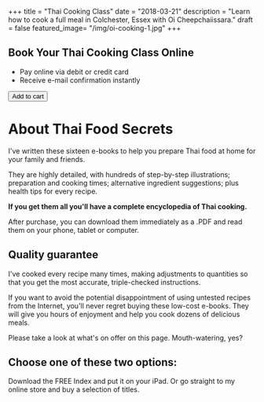 +++
title = "Thai Cooking Class"
date = "2018-03-21"
description = "Learn how to cook a full meal in Colchester, Essex with Oi Cheepchaiissara."
draft = false
featured_image= "/img/oi-cooking-1.jpg"
+++

## Book Your Thai Cooking Class Online

- Pay online via debit or credit card
- Receive e-mail confirmation instantly

<button
    class="snipcart-add-item"
    data-item-id="3"
    data-item-name="Thai Cooking Class"
    data-item-price="50.00"
    data-item-weight="30"
    data-item-url="https://modernthaifood.netlify.com/shop/book-a-cooking-class/"
    data-item-description="A cooking class booking">
        Add to cart
</button>

# About Thai Food Secrets

I've written these sixteen e-books to help you prepare Thai food at home for your family and friends.

They are highly detailed, with hundreds of step-by-step illustrations; preparation and cooking times; alternative ingredient suggestions; plus health tips for every recipe.

**If you get them all you'll have a complete encyclopedia of Thai cooking.**

After purchase, you can download them immediately as a .PDF and read them on your phone, tablet or computer.

## Quality guarantee

I've cooked every recipe many times, making adjustments to quantities so that you get the most accurate, triple-checked instructions.

If you want to avoid the potential disappointment of using untested recipes from the Internet, you'll never regret buying these low-cost e-books. They will give you hours of enjoyment and help you cook dozens of delicious meals.

Please take a look at what's on offer on this page. Mouth-watering, yes?

## Choose one of these two options:

Download the FREE Index and put it on your iPad.
Or go straight to my online store and buy a selection of titles.
